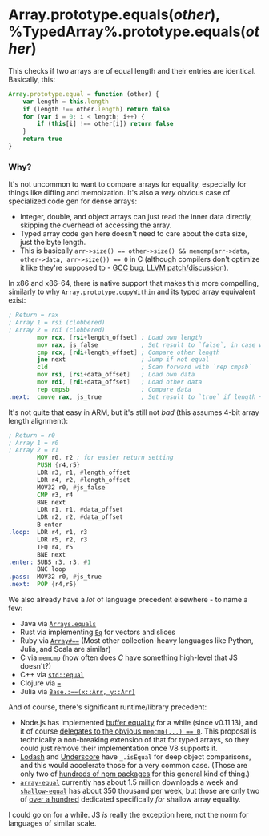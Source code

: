 # Array.prototype.equals(*other*), %TypedArray%.prototype.equals(*other*)

This checks if two arrays are of equal length and their entries are identical. Basically, this:

```js
Array.prototype.equal = function (other) {
    var length = this.length
    if (length !== other.length) return false
    for (var i = 0; i < length; i++) {
        if (this[i] !== other[i]) return false
    }
    return true
}
```

### Why?

It's not uncommon to want to compare arrays for equality, especially for things like diffing and memoization. It's also a *very* obvious case of specialized code gen for dense arrays:

- Integer, double, and object arrays can just read the inner data directly, skipping the overhead of accessing the array.
- Typed array code gen here doesn't need to care about the data size, just the byte length.
- This is basically `arr->size() == other->size() && memcmp(arr->data, other->data, arr->size()) == 0` in C (although compilers don't optimize it like they're supposed to - [GCC bug](https://gcc.gnu.org/bugzilla/show_bug.cgi?id=52171), [LLVM patch/discussion](https://reviews.llvm.org/D31290)).

In x86 and x86-64, there is native support that makes this more compelling, similarly to why `Array.prototype.copyWithin` and its typed array equivalent exist:

```asm
; Return = rax
; Array 1 = rsi (clobbered)
; Array 2 = rdi (clobbered)
        mov rcx, [rsi+length_offset] ; Load own length
        mov rax, js_false            ; Set result to `false`, in case we jump
        cmp rcx, [rdi+length_offset] ; Compare other length
        jne next                     ; Jump if not equal
        cld                          ; Scan forward with `rep cmpsb`
        mov rsi, [rsi+data_offset]   ; Load own data
        mov rdi, [rdi+data_offset]   ; Load other data
        rep cmpsb                    ; Compare data
.next:  cmove rax, js_true           ; Set result to `true` if length + values equal
```

It's not quite that easy in ARM, but it's still not *bad* (this assumes 4-bit array length alignment):

```asm
; Return = r0
; Array 1 = r0
; Array 2 = r1
        MOV r0, r2 ; for easier return setting
        PUSH {r4,r5}
        LDR r3, r1, #length_offset
        LDR r4, r2, #length_offset
        MOV32 r0, #js_false
        CMP r3, r4
        BNE next
        LDR r1, r1, #data_offset
        LDR r2, r2, #data_offset
        B enter
.loop:  LDR r4, r1, r3
        LDR r5, r2, r3
        TEQ r4, r5
        BNE next
.enter: SUBS r3, r3, #1
        BNC loop
.pass:  MOV32 r0, #js_true
.next:  POP {r4,r5}
```

We also already have a *lot* of language precedent elsewhere - to name a few:

- Java via [`Arrays.equals`](https://docs.oracle.com/javase/9/docs/api/java/util/Arrays.html#equals-java.lang.Object:A-java.lang.Object:A-)
- Rust via implementing [`Eq`](https://doc.rust-lang.org/std/cmp/trait.Eq.html) for vectors and slices
- Ruby via [`Array#==`](https://docs.ruby-lang.org/en/2.5.0/Array.html#method-i-3D-3D) (Most other collection-heavy languages like Python, Julia, and Scala are similar)
- C via [`memcmp`](http://www.cplusplus.com/reference/cstring/memcmp/) (how often does *C* have something high-level that JS doesn't?)
- C++ via [`std::equal`](http://www.cplusplus.com/reference/algorithm/equal/)
- Clojure via [`=`](https://clojuredocs.org/clojure.core/=)
- Julia via [`Base.:==(x::Arr, y::Arr)`](https://github.com/JuliaLang/julia/blob/84024a1f44127c4993cc25f8629588f8807706c3/base/array.jl#L1400-L1409)

And of course, there's significant runtime/library precedent:

- Node.js has implemented [buffer equality](https://nodejs.org/api/buffer.html#buffer_buf_equals_otherbuffer) for a while (since v0.11.13), and it of course [delegates to the obvious `memcmp(...) == 0`](https://github.com/nodejs/node/blob/master/src/node_buffer.cc#L711-L725). This proposal is technically a non-breaking extension of that for typed arrays, so they could just remove their implementation once V8 supports it.
- [Lodash](https://lodash.com/docs#isEqual) and [Underscore](https://underscorejs.org/#isEqual) have `_.isEqual` for deep object comparisons, and this would accelerate those for a very common case. (Those are only two of [hundreds of npm packages](https://www.npmjs.com/search?q=equal) for this general kind of thing.)
- [`array-equal`](https://www.npmjs.com/package/array-equal) currently has about 1.5 million downloads a week and [`shallow-equal`](https://www.npmjs.com/package/shallow-equal) has about 350 thousand per week, but those are only two of [over a hundred](https://www.npmjs.com/search?q=array%20equal) dedicated specifically *for* shallow array equality.

I could go on for a while. JS *is* really the exception here, not the norm for languages of similar scale.

